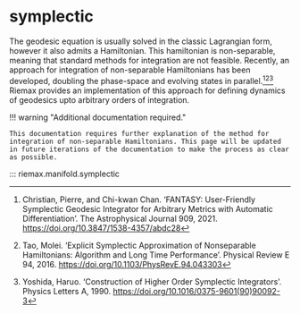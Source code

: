# symplectic

The geodesic equation is usually solved in the classic Lagrangian form, however it also admits a Hamiltonian. This hamiltonian is non-separable, meaning that standard methods for integration are not feasible. Recently, an approach for integration of non-separable Hamiltonians has been developed, doubling the phase-space and evolving states in parallel.[^1][^2][^3] Riemax provides an implementation of this approach for defining dynamics of geodesics upto arbitrary orders of integration.

!!! warning "Additional documentation required."

    This documentation requires further explanation of the method for integration of non-separable Hamiltonians. This page will be updated in future iterations of the documentation to make the process as clear as possible.

[^1]:
    Christian, Pierre, and Chi-kwan Chan. ‘FANTASY: User-Friendly Symplectic Geodesic Integrator for Arbitrary Metrics with Automatic Differentiation’. The Astrophysical Journal 909, 2021. <a href="https://doi.org/10.3847/1538-4357/abdc28">https://doi.org/10.3847/1538-4357/abdc28</a>

[^2]:
    Tao, Molei. ‘Explicit Symplectic Approximation of Nonseparable Hamiltonians: Algorithm and Long Time Performance’. Physical Review E 94, 2016. <a href="https://doi.org/10.1103/PhysRevE.94.043303">https://doi.org/10.1103/PhysRevE.94.043303</a>

[^3]:
    Yoshida, Haruo. ‘Construction of Higher Order Symplectic Integrators’. Physics Letters A, 1990. <a href="https://doi.org/10.1016/0375-9601(90)90092-3">https://doi.org/10.1016/0375-9601(90)90092-3</a>


::: riemax.manifold.symplectic

